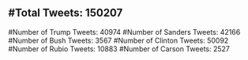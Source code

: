 #Total Tweets: 150207 
---
#Number of Trump Tweets: 40974
#Number of Sanders Tweets: 42166
#Number of Bush Tweets: 3567
#Number of Clinton Tweets: 50092
#Number of Rubio Tweets: 10883
#Number of Carson Tweets: 2527